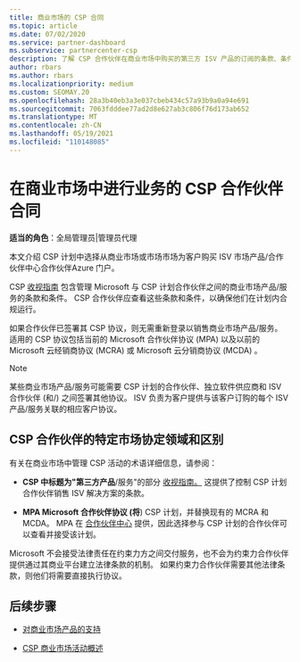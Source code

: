 ```yaml
---
title: 商业市场的 CSP 合同
ms.topic: article
ms.date: 07/02/2020
ms.service: partner-dashboard
ms.subservice: partnercenter-csp
description: 了解 CSP 合作伙伴在商业市场中购买的第三方 ISV 产品的订阅的条款、条件和合同。
author: rbars
ms.author: rbars
ms.localizationpriority: medium
ms.custom: SEOMAY.20
ms.openlocfilehash: 28a3b40eb3a3e037cbeb434c57a93b9a0a94e691
ms.sourcegitcommit: 7063fdddee77ad2d8e627ab3c806f76d173ab652
ms.translationtype: MT
ms.contentlocale: zh-CN
ms.lasthandoff: 05/19/2021
ms.locfileid: "110148085"
---
```

# <a name="contracts-for-csp-partners-doing-business-in-the-commercial-marketplace"></a>在商业市场中进行业务的 CSP 合作伙伴合同


**适当的角色**：全局管理员|管理员代理

本文介绍 CSP 计划中选择从商业市场或市场市场为客户购买 ISV 市场产品/合作伙伴中心合作伙伴Azure 门户。

CSP [收视指南](https://go.microsoft.com/fwlink/p/?LinkId=617100) 包含管理 Microsoft 与 CSP 计划合作伙伴之间的商业市场产品/服务的条款和条件。 CSP 合作伙伴应查看这些条款和条件，以确保他们在计划内合规运行。  

如果合作伙伴已签署其 CSP 协议，则无需重新登录以销售商业市场产品/服务。 适用的 CSP 协议包括当前的 Microsoft 合作伙伴协议 (MPA) 以及以前的 Microsoft 云经销商协议 (MCRA) 或 Microsoft 云分销商协议 (MCDA) 。

>[!NOTE]
> 某些商业市场产品/服务可能需要 CSP 计划的合作伙伴、独立软件供应商和 ISV 合作伙伴 (和/) 之间签署其他协议。 ISV 负责为客户提供与该客户订购的每个 ISV 产品/服务关联的相应客户协议。

## <a name="specific-marketplace-contract-areas-and-distinctions-for-csp-partners"></a>CSP 合作伙伴的特定市场协定领域和区别

有关在商业市场中管理 CSP 活动的术语详细信息，请参阅：

- **CSP 中标题为"第三方产品**/服务"的部分 [收视指南。](https://go.microsoft.com/fwlink/p/?LinkId=617100) 这提供了控制 CSP 计划合作伙伴销售 ISV 解决方案的条款。

- **MPA Microsoft 合作伙伴协议 (将**) CSP 计划，并替换现有的 MCRA 和 MCDA。 MPA 在 [合作伙伴中心](https://partner.microsoft.com/pcv/dashboard/overview) 提供，因此选择参与 CSP 计划的合作伙伴可以查看并接受该计划。
  
Microsoft 不会接受法律责任在约束力方之间交付服务，也不会为约束力合作伙伴提供通过其商业平台建立法律条款的机制。 如果约束力合作伙伴需要其他法律条款，则他们将需要直接执行协议。

## <a name="next-steps"></a>后续步骤

- [对商业市场产品的支持](csp-commercial-marketplace-support.md)

- [CSP 商业市场活动概述](csp-commercial-marketplace-overview.md)
